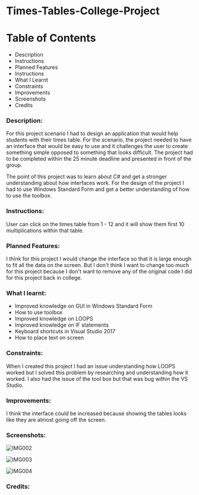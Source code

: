 # Times-Tables-College-Project

# Table of Contents
- Description
- Instructions
- Planned Features
- Instructions
- What I Learnt
- Constraints
- Improvements
- Screenshots
- Credits



### Description:
For this project scenario I had to design an application that would help students with their times table. For the scenario, the project needed to have an interface that would be easy to use and it challenges the user to create something simple opposed to something that looks difficult. The project had to be completed within the 25 minute deadline and presented in front of the group.

The point of this project was to learn about C# and get a stronger understanding about how interfaces work. For the design of the project I had to use Windows Standard Form and get a better understanding of how to use the toolbox.

### Instructions:

User can click on the times table from 1 - 12 and it will show them first 10 multiplications within that table.

### Planned Features:

I think for this project I would change the interface so that it is large enough to fit all the data on the screen. But I don't think I want to change too much for this project because I don't want to remove any of the original code I did for this project back in college.

### What I learnt: 
- Improved knowledge on GUI in Windows Standard Form
- How to use toolbox
- Improved knowledge on LOOPS
- Improved knowledge on IF statements
- Keyboard shortcuts in Visual Studio 2017
- How to place text on screen

### Constraints:

When I created this project I had an issue understanding how LOOPS worked but I solved this problem by researching and understanding how it worked. I also had the issue of the tool box but that was bug within the VS Studio.


### Improvements:
I think the interface could be increased because showing the tables looks like they are almost going off the screen.

### Screenshots:

![IMG002](https://user-images.githubusercontent.com/45819118/71081876-f7ce1080-2187-11ea-9296-ff3faacd6889.PNG)

![IMG003](https://user-images.githubusercontent.com/45819118/71081878-f866a700-2187-11ea-9ae9-7ad23bd5c036.PNG)

![IMG004](https://user-images.githubusercontent.com/45819118/71081879-f866a700-2187-11ea-97a2-6c5d2dd15755.PNG)

### Credits:

